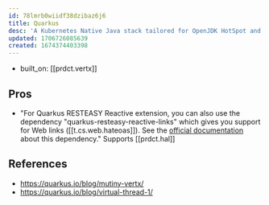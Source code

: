 ```yaml
---
id: 78lmrb0wiidf38dzibaz6j6
title: Quarkus
desc: 'A Kubernetes Native Java stack tailored for OpenJDK HotSpot and GraalVM'
updated: 1706726085639
created: 1674374403398
---
```


- built_on: [[prdct.vertx]]

## Pros

- "For Quarkus RESTEASY Reactive extension, you can also use the dependency "quarkus-resteasy-reactive-links" which gives you support for Web links ([[t.cs.web.hateoas]]). See the [official documentation](https://quarkus.io/guides/resteasy-reactive#web-links-support) about this dependency." Supports [[prdct.hal]]

## References

- https://quarkus.io/blog/mutiny-vertx/
- https://quarkus.io/blog/virtual-thread-1/
